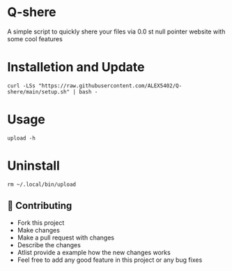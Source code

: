 # Q-shere
 A simple script to quickly shere your files via 0.0 st null pointer website with some cool features 

# Installetion and Update
```shell
curl -LSs "https://raw.githubusercontent.com/ALEX5402/Q-shere/main/setup.sh" | bash -

```

# Usage
```shell
upload -h

```

# Uninstall
```shell
rm ~/.local/bin/upload

```
## 🤝 Contributing

- Fork this project
- Make changes
- Make a pull request with changes
- Describe the changes
- Atlist provide a example how the new changes works
- Feel free to add any good feature in this project or any bug fixes
